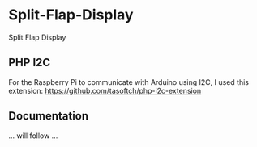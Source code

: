# Split-Flap-Display
Split Flap Display

## PHP I2C
For the Raspberry Pi to communicate with Arduino using I2C, I used this extension:
https://github.com/tasoftch/php-i2c-extension


## Documentation
... will follow ...
